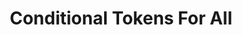 ---
title: Conditional Tokens For All
description: We'll teach you how to make conditional tokens and show you all the different ways they can be used
layout: index
---